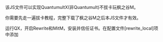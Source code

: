 该JS文件可以实现QuantumultX(非Quantumult)不拔卡玩枫之谷M。

你需要先走一遍拔卡教程，完整下载了枫之谷M之后本JS文件才有效。

运行QX，开启Rewrite和MitM，安装并信任证书。在配置文件[rewrite_local]项中添加
